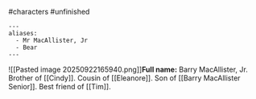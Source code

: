 #characters #unfinished 

```
---
aliases:
  - Mr MacAllister, Jr
  - Bear
---
```

![[Pasted image 20250922165940.png]]**Full name:** Barry MacAllister, Jr. 
Brother of [[Cindy]]. 
Cousin of [[Eleanore]].
Son of [[Barry MacAllister Senior]].
Best friend of [[Tim]]. 

